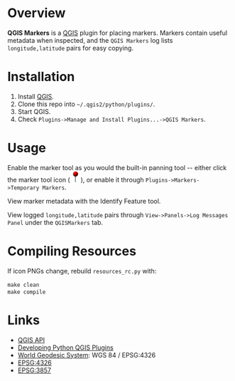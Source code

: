# Overview

**QGIS Markers** is a [QGIS](http://www.qgis.org/en/site/) plugin for placing markers.  Markers contain useful metadata when inspected, and the `QGIS Markers` log lists `longitude,latitude` pairs for easy copying.

# Installation

1. Install [QGIS](http://www.qgis.org/en/site/).
2. Clone this repo into `~/.qgis2/python/plugins/`.
3. Start QGIS.
4. Check `Plugins->Manage and Install Plugins...->QGIS Markers`.

# Usage

Enable the marker tool as you would the built-in panning tool -- either click the marker tool icon (![marker tool](/icons/place.png?raw=true "Marker Tool icon")), or enable it through `Plugins->Markers->Temporary Markers`.

View marker metadata with the Identify Feature tool.

View logged `longitude,latitude` pairs through `View->Panels->Log Messages Panel` under the `QGISMarkers` tab.

# Compiling Resources
If icon PNGs change, rebuild `resources_rc.py` with:
```
make clean
make compile
```

# Links

- [QGIS API](https://qgis.org/api/annotated.html)
- [Developing Python QGIS Plugins](http://docs.qgis.org/testing/en/docs/pyqgis_developer_cookbook/plugins.html)
- [World Geodesic System](https://en.wikipedia.org/wiki/World_Geodetic_System): WGS 84 / EPSG:4326
- [EPSG:4326](http://www.epsg-registry.org/report.htm?type=selection&entity=urn:ogc:def:crs:EPSG::4326&reportDetail=short&style=urn:uuid:report-style:default-with-code&style_name=OGP%20Default%20With%20Code&title=EPSG:4326)
- [EPSG:3857](http://www.epsg-registry.org/report.htm?type=selection&entity=urn:ogc:def:crs:EPSG::3857&reportDetail=short&style=urn:uuid:report-style:default-with-code&style_name=OGP%20Default%20With%20Code&title=EPSG:3857)
